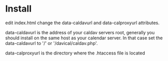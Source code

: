 # Install

edit index.html change the data-caldavurl and
data-calproxyurl attributes.

data-caldavurl is the address of your caldav servers root, generally 
  you should install on the same host as your calendar server.  In 
  that case set the data-caldavurl to '/' or '/davical/caldav.php'.

data-calproxyurl is the directory where the .htaccess file is located
